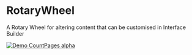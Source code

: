 # RotaryWheel
A Rotary Wheel for altering content that can be customised in Interface Builder


[![Demo CountPages alpha](https://j.gifs.com/Kelrn1.gif)](https://www.youtube.com/watch?v=pKzez4-whqY&feature=youtu.be)
